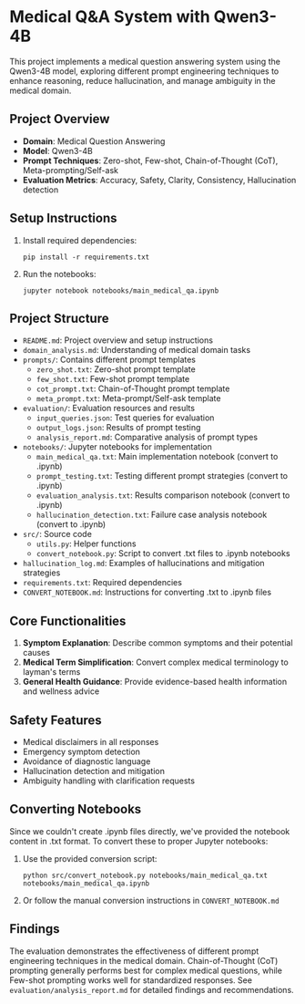 # Medical Q&A System with Qwen3-4B

This project implements a medical question answering system using the Qwen3-4B model, exploring different prompt engineering techniques to enhance reasoning, reduce hallucination, and manage ambiguity in the medical domain.

## Project Overview

- **Domain**: Medical Question Answering
- **Model**: Qwen3-4B
- **Prompt Techniques**: Zero-shot, Few-shot, Chain-of-Thought (CoT), Meta-prompting/Self-ask
- **Evaluation Metrics**: Accuracy, Safety, Clarity, Consistency, Hallucination detection

## Setup Instructions

1. Install required dependencies:
   ```
   pip install -r requirements.txt
   ```

2. Run the notebooks:
   ```
   jupyter notebook notebooks/main_medical_qa.ipynb
   ```

## Project Structure

- `README.md`: Project overview and setup instructions
- `domain_analysis.md`: Understanding of medical domain tasks
- `prompts/`: Contains different prompt templates
  - `zero_shot.txt`: Zero-shot prompt template
  - `few_shot.txt`: Few-shot prompt template
  - `cot_prompt.txt`: Chain-of-Thought prompt template
  - `meta_prompt.txt`: Meta-prompt/Self-ask template
- `evaluation/`: Evaluation resources and results
  - `input_queries.json`: Test queries for evaluation
  - `output_logs.json`: Results of prompt testing
  - `analysis_report.md`: Comparative analysis of prompt types
- `notebooks/`: Jupyter notebooks for implementation
  - `main_medical_qa.txt`: Main implementation notebook (convert to .ipynb)
  - `prompt_testing.txt`: Testing different prompt strategies (convert to .ipynb)
  - `evaluation_analysis.txt`: Results comparison notebook (convert to .ipynb)
  - `hallucination_detection.txt`: Failure case analysis notebook (convert to .ipynb)
- `src/`: Source code
  - `utils.py`: Helper functions
  - `convert_notebook.py`: Script to convert .txt files to .ipynb notebooks
- `hallucination_log.md`: Examples of hallucinations and mitigation strategies
- `requirements.txt`: Required dependencies
- `CONVERT_NOTEBOOK.md`: Instructions for converting .txt to .ipynb files

## Core Functionalities

1. **Symptom Explanation**: Describe common symptoms and their potential causes
2. **Medical Term Simplification**: Convert complex medical terminology to layman's terms
3. **General Health Guidance**: Provide evidence-based health information and wellness advice

## Safety Features

- Medical disclaimers in all responses
- Emergency symptom detection
- Avoidance of diagnostic language
- Hallucination detection and mitigation
- Ambiguity handling with clarification requests

## Converting Notebooks

Since we couldn't create .ipynb files directly, we've provided the notebook content in .txt format. To convert these to proper Jupyter notebooks:

1. Use the provided conversion script:
   ```
   python src/convert_notebook.py notebooks/main_medical_qa.txt notebooks/main_medical_qa.ipynb
   ```

2. Or follow the manual conversion instructions in `CONVERT_NOTEBOOK.md`

## Findings

The evaluation demonstrates the effectiveness of different prompt engineering techniques in the medical domain. Chain-of-Thought (CoT) prompting generally performs best for complex medical questions, while Few-shot prompting works well for standardized responses. See `evaluation/analysis_report.md` for detailed findings and recommendations. 